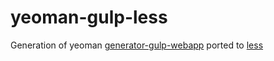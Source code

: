 yeoman-gulp-less
================

 Generation of yeoman [generator-gulp-webapp](https://github.com/yeoman/generator-gulp-webapp) ported to [less](http://lesscss.org)
